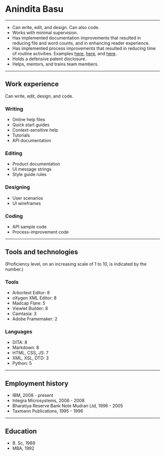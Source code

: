 # Anindita Basu
***
- Can write, edit, and design. Can also code.
- Works with minimal supervision.
- Has implemented documentation improvements that resulted in reducing file and word counts, and in enhancing reader experience.
- Has implemented process improvements that resulted in reducing time of routine activities. Examples [here](https://github.com/AninditaBasu/orphan-scan), [here](https://github.com/AninditaBasu/word-list-scan), and [here](https://github.com/AninditaBasu/linkchecker-third-twin).
- Holds a defensive patent disclosure.
- Helps, mentors, and trains team members.
***
## Work experience
Can write, edit, design, and code.
### Writing
- Online help files
- Quick start guides
- Context-sensitive help
- Tutorials
- API documentation
### Editing
- Product documentation
- UI message strings
- Style guide rules
### Designing
- User scenarios
- UI wireframes
### Coding
- API sample code
- Process-improvement code
***
## Tools and technologies
(Proficiency level, on an increasing scale of 1 to 10, is indicated by the number.)
### Tools
- Arbortext Editor: 8
- oXygen XML Editor: 8
- Madcap Flare: 5
- Viewlet Builder: 8
- Camtasia: 3
- Adobe Framemaker: 2
### Languages
- DITA: 8
- Markdown: 8
- HTML, CSS, JS: 7
- XML, XSL, DTD: 3
- Python: 5
***
## Employment history
- IBM, 2008 - present
- Integra Microsystems, 2006 - 2008
- Bharatiya Reserve Bank Note Mudran Ltd, 1996 - 2005
- Taxmann Publications, 1995 - 1996
***
## Education
- B\. Sc, 1989
- MBA, 1992
